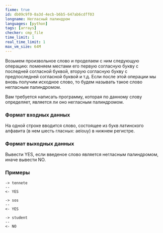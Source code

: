 ```yaml
---
fixme: true
id: db09c9f0-8a3d-4ecb-b6b5-647ab6cdff03
longname: Негласный палиндром
languages: [python]
tags: [arrays]
checker: cmp_file
time_limit: 1
real_time_limit: 1
max_vm_size: 64M
---
```



Возьмем произвольное слово и проделаем с ним следующую операцию: поменяем местами его первую согласную букву с 
последней согласной буквой, вторую согласную букву с предпоследней согласной буквой и т.д. 
Если после этой операции мы вновь получим исходное слово, то будем называть такое слово негласным палиндромом. 

Вам требуется написать программу, которая по данному слову определяет, является ли оно негласным палиндромом.

### Формат входных данных

На одной строке вводится слово, состоящее из букв латинского алфавита (в нем шесть гласных: aeiouy) в нижнем регистре.

### Формат выходных данных

Вывести YES, если введеное слово является негласным палиндромом, иначе вывести NO.

### Примеры

```
-> tennete
--
<- YES
```

```
-> sos
--
<- YES
```

```
-> student
--
<- NO
```
